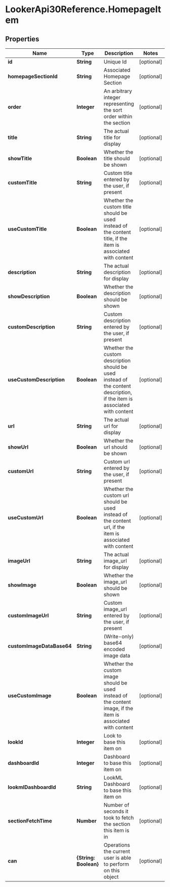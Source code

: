 # LookerApi30Reference.HomepageItem

## Properties
Name | Type | Description | Notes
------------ | ------------- | ------------- | -------------
**id** | **String** | Unique Id | [optional] 
**homepageSectionId** | **String** | Associated Homepage Section | [optional] 
**order** | **Integer** | An arbitrary integer representing the sort order within the section | [optional] 
**title** | **String** | The actual title for display | [optional] 
**showTitle** | **Boolean** | Whether the title should be shown | [optional] 
**customTitle** | **String** | Custom title entered by the user, if present | [optional] 
**useCustomTitle** | **Boolean** | Whether the custom title should be used instead of the content title, if the item is associated with content | [optional] 
**description** | **String** | The actual description for display | [optional] 
**showDescription** | **Boolean** | Whether the description should be shown | [optional] 
**customDescription** | **String** | Custom description entered by the user, if present | [optional] 
**useCustomDescription** | **Boolean** | Whether the custom description should be used instead of the content description, if the item is associated with content | [optional] 
**url** | **String** | The actual url for display | [optional] 
**showUrl** | **Boolean** | Whether the url should be shown | [optional] 
**customUrl** | **String** | Custom url entered by the user, if present | [optional] 
**useCustomUrl** | **Boolean** | Whether the custom url should be used instead of the content url, if the item is associated with content | [optional] 
**imageUrl** | **String** | The actual image_url for display | [optional] 
**showImage** | **Boolean** | Whether the image_url should be shown | [optional] 
**customImageUrl** | **String** | Custom image_url entered by the user, if present | [optional] 
**customImageDataBase64** | **String** | (Write-only) base64 encoded image data | [optional] 
**useCustomImage** | **Boolean** | Whether the custom image should be used instead of the content image, if the item is associated with content | [optional] 
**lookId** | **Integer** | Look to base this item on | [optional] 
**dashboardId** | **Integer** | Dashboard to base this item on | [optional] 
**lookmlDashboardId** | **String** | LookML Dashboard to base this item on | [optional] 
**sectionFetchTime** | **Number** | Number of seconds it took to fetch the section this item is in | [optional] 
**can** | **{String: Boolean}** | Operations the current user is able to perform on this object | [optional] 


